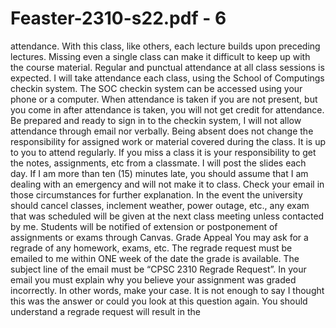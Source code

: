 # Feaster-2310-s22.pdf - 6

attendance. With this class, like others, each lecture builds upon preceding lectures. Missing even a
single class can make it difficult to keep up with the course material. Regular and punctual attendance
at all class sessions is expected.
I will take attendance each class, using the School of Computings checkin system. The SOC checkin
system can be accessed using your phone or a computer. When attendance is taken if you are not
present, but you come in after attendance is taken, you will not get credit for attendance. Be prepared
and ready to sign in to the checkin system, I will not allow attendance through email nor verbally.
Being absent does not change the responsibility for assigned work or material covered during the class.
It is up to you to attend regularly. If you miss a class it is your responsibility to get the notes,
assignments, etc from a classmate. I will post the slides each day.
If I am more than ten (15) minutes late, you should assume that I am dealing with an emergency and
will not make it to class. Check your email in those circumstances for further explanation.
In the event the university should cancel classes, inclement weather, power outage, etc., any exam that
was scheduled will be given at the next class meeting unless contacted by me. Students will be notified
of extension or postponement of assignments or exams through Canvas.
Grade Appeal
You may ask for a regrade of any homework, exams, etc. The regrade request must be emailed to me
within ONE week of the date the grade is available. The subject line of the email must be “CPSC
2310 Regrade Request”. In your email you must explain why you believe your assignment was graded
incorrectly. In other words, make your case. It is not enough to say I thought this was the answer
or could you look at this question again. You should understand a regrade request will result in the